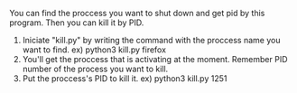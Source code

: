 
You can find the proccess you want to shut down and get pid by this program. 
Then you can kill it by PID. 

1. Iniciate "kill.py" by writing the command with the proccess name you want to find. 
ex) python3 kill.py firefox 
2. You'll get the proccess that is activating at the moment. 
Remember PID number of the process you want to kill. 
3. Put the proccess's PID to kill it.
ex) python3 kill.py 1251